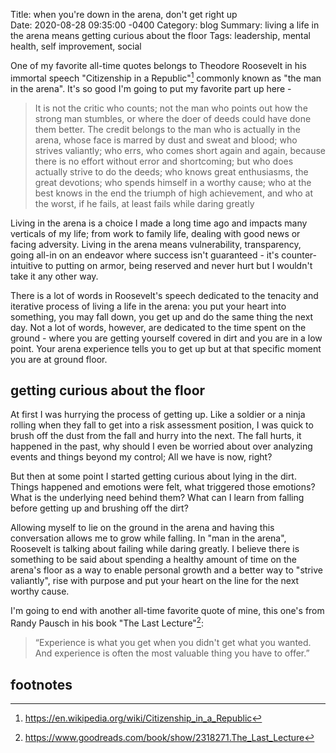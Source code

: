 Title: when you're down in the arena, don't get right up  
Date:   2020-08-28 09:35:00 -0400
Category: blog
Summary: living a life in the arena means getting curious about the floor
Tags: leadership, mental health, self improvement, social


One of my favorite all-time quotes belongs to Theodore Roosevelt in his immortal speech "Citizenship in a Republic"[^1] commonly known as "the man in the arena". It's so good I'm going to put my favorite part up here - 

> It is not the critic who counts; not the man who points out how the  strong man stumbles, or where the doer of deeds could have done them better. The credit belongs to the man who is actually in the arena, whose face is marred by dust and sweat and blood; who strives valiantly; who errs, who comes short again and again, because there is no effort without error and shortcoming; but who does actually strive to do the deeds; who knows great enthusiasms, the great devotions; who spends himself in a worthy cause; who at the best knows in the end the triumph of high achievement, and who at the worst, if he fails, at least fails while daring greatly

Living in the arena is a choice I made a long time ago and impacts many verticals of my life; from work to family life, dealing with good news or facing adversity. Living in the arena means vulnerability, transparency, going all-in on an endeavor where success isn't guaranteed - it's counter-intuitive to putting on armor, being reserved and never hurt but I wouldn't take it any other way. 

There is a lot of words in Roosevelt's speech dedicated to the tenacity and iterative process of living a life in the arena: you put your heart into something, you may fall down, you get up and do the same thing the next day. Not a lot of words, however, are dedicated to the time spent on the ground - where you are getting yourself covered in dirt and you are in a low point. Your arena experience tells you to get up but at that specific moment you are at ground floor. 

## getting curious about the floor 

At first I was hurrying the process of getting up. Like a soldier or a ninja rolling when they fall to get into a risk assessment position, I was quick to brush off the dust from the fall and hurry into the next. The fall hurts, it happened in the past, why should I even be worried about over analyzing events and things beyond my control; All we have is now, right?

But then at some point I started getting curious about lying in the dirt. Things happened and emotions were felt, what triggered those emotions? What is the underlying need behind them? What can I learn from falling before getting up and brushing off the dirt?

Allowing myself to lie on the ground in the arena and having this conversation allows me to grow while falling. In "man in the arena", Roosevelt is talking about failing while daring greatly. I believe there is something to be said about spending a healthy amount of time on the arena's floor as a way to enable personal growth and a better way to "strive valiantly", rise with purpose and put your heart on the line for the next worthy cause. 

I'm going to end with another all-time favorite quote of mine, this one's from Randy Pausch in his book "The Last Lecture"[^2]:

> “Experience is what you get when you didn't get what you wanted. And experience is often the most valuable thing you have to offer.”

## footnotes 

[^1]: https://en.wikipedia.org/wiki/Citizenship_in_a_Republic
[^2]: https://www.goodreads.com/book/show/2318271.The_Last_Lecture

